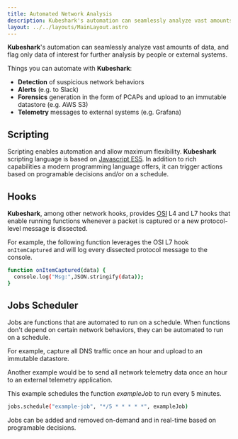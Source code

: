 ```yaml
---
title: Automated Network Analysis
description: Kubeshark's automation can seamlessly analyze vast amounts of data, and send only data of interest for further analysis by people or external systems.
layout: ../../layouts/MainLayout.astro
---
```

**Kubeshark**'s automation can seamlessly analyze vast amounts of data, and flag only data of interest for further analysis by people or external systems.

Things you can automate with **Kubeshark**:
- **Detection** of suspicious network behaviors
- **Alerts** (e.g. to Slack)
- **Forensics** generation in the form of PCAPs and upload to an immutable datastore (e.g. AWS S3)
- **Telemetry** messages to external systems (e.g. Grafana)

## Scripting
Scripting enables automation and allow maximum flexibility. **Kubeshark** scripting language is based on [Javascript ES5](https://262.ecma-international.org/5.1/). In addition to rich capabilities a modern programming language offers, it can trigger actions based on programable decisions and/or on a schedule. 

## Hooks
**Kubeshark**, among other network hooks, provides [OSI](https://en.wikipedia.org/wiki/OSI_model) L4 and L7 hooks that enable running functions whenever a packet is captured or a new protocol-level message is dissected. 

For example, the following function leverages the OSI L7 hook `onItemCaptured` and will log every dissected protocol message to the console. 
```bash
function onItemCaptured(data) {
  console.log("Msg:",JSON.stringify(data));
}
```

## Jobs Scheduler

Jobs are functions that are automated to run on a schedule. When functions don't depend on certain network behaviors, they can be automated to run on a schedule. 

For example, capture all DNS traffic once an hour and upload to an immutable datastore. 

Another example would be to send all network telemetry data once an hour to an external telemetry application. 

This example schedules the function *exampleJob* to run every 5 minutes.

```bash
jobs.schedule("example-job", "*/5 * * * * *", exampleJob)
```
Jobs can be added and removed on-demand and in real-time based on programable decisions.